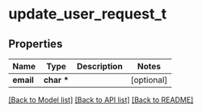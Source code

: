 # update_user_request_t

## Properties
Name | Type | Description | Notes
------------ | ------------- | ------------- | -------------
**email** | **char \*** |  | [optional] 

[[Back to Model list]](../README.md#documentation-for-models) [[Back to API list]](../README.md#documentation-for-api-endpoints) [[Back to README]](../README.md)


